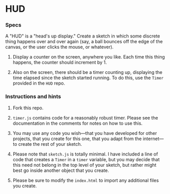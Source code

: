 # HUD

### Specs

A "HUD" is a "head's up display." Create a sketch in which some discrete thing happens over and over again (say, a ball bounces off the edge of the canvas, or the user clicks the mouse, or whatever).

1. Display a counter on the screen, anywhere you like. Each time this thing happens, the counter should increment by 1.

2. Also on the screen, there should be a timer counting up, displaying the time elapsed since the sketch started running. To do this, use the ```Timer``` provided in the ```HUD``` repo.

### Instructions and hints
1. Fork this repo.

2. ```timer.js``` contains code for a reasonably robust timer. Please see the documentation in the comments for notes on how to use this.

3. You may use any code you wish—that you have developed for other projects, that you create for this one, that you adapt from the internet—to create the rest of your sketch.

4. Please note that ```sketch.js``` is totally minimal. I have included a line of code that creates a ```Timer``` in a ```timer``` variable, but you may decide that this need not belong in the top level of your sketch, but rather might best go inside another object that you create.

5. Please be sure to modify the ```index.html``` to import any additional files you create.
